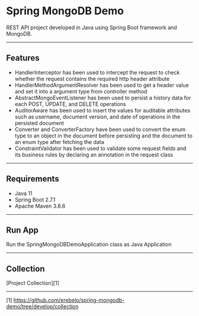 # Spring MongoDB Demo
REST API project developed in Java using Spring Boot framework and MongoDB.

----------

## Features
- HandlerInterceptor has been used to intercept the request to check whether the request contains the required http header attribute  
- HandlerMethodArgumentResolver has been used to get a header value and set it into a argument type from controller method
- AbstractMongoEventListener has been used to persist a history data for each POST, UPDATE, and DELETE operations
- AuditorAware has been used to insert the values for auditable attributes such as username, document version, and date of operations in the persisted document
- Converter and ConverterFactory have been used to convert the enum type to an object in the document before persisting and the document to an enum type after fetching the data
- ConstraintValidator has been used to validate some request fields and its business rules by declaring an annotation in the request class

----------

## Requirements
- Java 11
- Spring Boot 2.7.1
- Apache Maven 3.8.6

----------

## Run App
Run the SpringMongoDBDemoApplication class as Java Application

----------

## Collection
[Project Collection][1]

----------

[1] https://github.com/erebelo/spring-mongodb-demo/tree/develop/collection